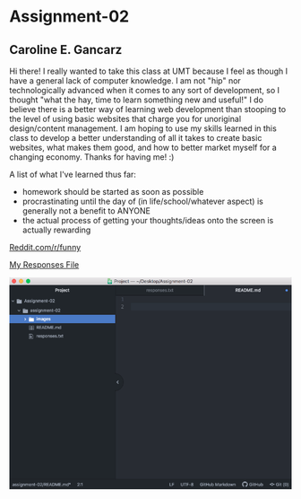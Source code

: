 # Assignment-02
## Caroline E. Gancarz

Hi there! I really wanted to take this class at UMT because I feel as though I have a general lack of computer knowledge. I am not "hip" nor technologically advanced when it comes to any sort of development, so I thought "what the hay, time to learn something new and useful!" I do believe there is a better way of learning web development than stooping to the level of using basic websites that charge you for unoriginal design/content management. I am hoping to use my skills learned in this class to develop a better understanding of all it takes to create basic websites, what makes them good, and how to better market myself for a changing economy. Thanks for having me! :)

A list of what I've learned thus far:

- homework should be started as soon as possible
- procrastinating until the day of (in life/school/whatever aspect) is generally not a benefit to ANYONE
- the actual process of getting your thoughts/ideas onto the screen is actually rewarding

[Reddit.com/r/funny](https://www.reddit.com/r/funny/)

[My Responses File](./responses.txt)

![Gancarz Screenshot 2](./images/screenshot2.png)
